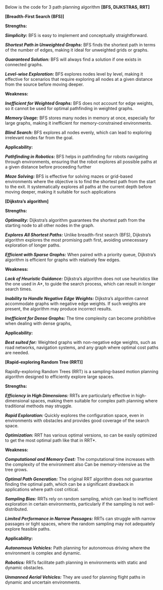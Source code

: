 Below is the code for 3 path planning algorithm **[BFS, DIJKSTRAS, RRT]**

**[Breadth-First Search (BFS)]**

**Strengths:**

***Simplicity:*** BFS is easy to implement and conceptually straightforward.

***Shortest Path in Unweighted Graphs:*** BFS finds the shortest path in terms of the number of edges, making it ideal for unweighted grids or graphs.

***Guaranteed Solution:*** BFS will always find a solution if one exists in connected graphs.

***Level-wise Exploration:*** BFS explores nodes level by level, making it effective for scenarios that require exploring all nodes at a given distance from the source before moving deeper. 

**Weakness:**

***Inefficient for Weighted Graphs:*** BFS does not account for edge weights, so it cannot be used for optimal pathfinding in weighted graphs.

***Memory Usage:*** BFS stores many nodes in memory at once, especially for large graphs, making it inefficient for memory-constrained environments.

***Blind Search:*** BFS explores all nodes evenly, which can lead to exploring irrelevant nodes far from the goal.


**Applicability:**

***Pathfinding in Robotics:*** BFS helps in pathfinding for robots navigating through environments, ensuring that the robot explores all possible paths at a given distance before proceeding further

***Maze Solving:*** BFS is effective for solving mazes or grid-based environments where the objective is to find the shortest path from the start to the exit. It systematically explores all paths at the current depth before moving deeper, making it suitable for such applications



**[Dijkstra’s algorithm]**

**Strengths:**

***Optimality:*** Dijkstra’s algorithm guarantees the shortest path from the starting node to all other nodes in the graph.

***Explores All Shortest Paths:*** Unlike breadth-first search (BFS), Dijkstra’s algorithm explores the most promising path first, avoiding unnecessary exploration of longer paths.

***Efficient with Sparse Graphs:*** When paired with a priority queue, Dijkstra’s algorithm is efficient for graphs with relatively few edges.

**Weakness:**

***Lack of Heuristic Guidance:*** Dijkstra’s algorithm does not use heuristics like the one used in A*, to guide the search process, which can result in longer search times. 

***Inability to Handle Negative Edge Weights:*** Dijkstra’s algorithm cannot accommodate graphs with negative edge weights. If such weights are present, the algorithm may produce incorrect results.

***Inefficient for Dense Graphs:*** The time complexity can become prohibitive when dealing with dense graphs,

**Applicability:**

***Best suited for:*** Weighted graphs with non-negative edge weights, such as road networks, navigation systems, and any graph where optimal cost paths are needed.



**[Rapid-exploring Random Tree (RRT)]**

Rapidly-exploring Random Trees (RRT) is a sampling-based motion planning algorithm designed to efficiently explore large spaces.

**Strengths:**

***Efficiency in High Dimensions:*** RRTs are particularly effective in high-dimensional spaces, making them suitable for complex path planning where traditional methods may struggle.

***Rapid Exploration:*** Quickly explores the configuration space, even in environments with obstacles and provides good coverage of the search space.

***Optimization:*** RRT has various optimal versions, so can be easily optimized to get the most optimal path like that in RRT*.

**Weakness:**

***Computational and Memory Cost:*** The computational time increases with the complexity of the environment also Can be memory-intensive as the tree grows.

***Optimal Path Generation:*** The original RRT algorithm does not guarantee finding the optimal path, which can be a significant drawback in applications where path cost critical.

***Sampling Bias:*** RRTs rely on random sampling, which can lead to inefficient exploration in certain environments, particularly if the sampling is not well-distributed.

***Limited Performance in Narrow Passages:*** RRTs can struggle with narrow passages or tight spaces, where the random sampling may not adequately explore feasible paths. 

**Applicability:**

***Autonomous Vehicles:*** Path planning for autonomous driving where the environment is complex and dynamic.

***Robotics:*** RRTs facilitate path planning in environments with static and dynamic obstacles.

***Unmanned Aerial Vehicles:*** They are used for planning flight paths in dynamic and uncertain environments.




